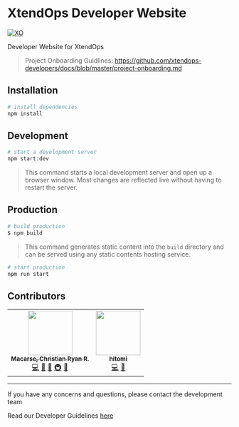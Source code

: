 # XtendOps Developer Website

[![XO](https://img.shields.io/badge/Powered%20by-XtendOPS%20DEV%20Team-blue)](http://developers.xtendops.us/)

Developer Website for XtendOps

> Project Onboarding Guidlines: https://github.com/xtendops-developers/docs/blob/master/project-onboarding.md

## Installation

```bash
# install dependencies
npm install
```

## Development

```bash
# start a development server
npm start:dev
```

> This command starts a local development server and open up a browser window. Most changes are reflected live without having to restart the server.

## Production

```bash
# build production
$ npm build
```

> This command generates static content into the `build` directory and can be served using any static contents hosting service.

```bash
# start production
npm run start
```

## Contributors

<!-- ALL-CONTRIBUTORS-LIST:START - Do not remove or modify this section -->
<!-- prettier-ignore-start -->
<!-- markdownlint-disable -->
<table>
  <tr>
    <td align="center"><a href="http://crrmacarse.github.io / 139.59.100.139"><img src="https://avatars3.githubusercontent.com/u/39759024?v=4" width="100px;" alt=""/><br /><sub><b>Macarse, Christian Ryan R.</b></sub></a><br /><a href="https://github.com/xtendops-developers/developers/commits?author=crrmacarse" title="Code">💻</a> <a href="https://github.com/xtendops-developers/developers/commits?author=crrmacarse" title="Documentation">📖</a> <a href="#maintenance-crrmacarse" title="Maintenance">🚧</a> <a href="#infra-crrmacarse" title="Infrastructure (Hosting, Build-Tools, etc)">🚇</a> <a href="#question-crrmacarse" title="Answering Questions">💬</a></td>
    <td align="center"><a href="https://github.com/TommyCabrera"><img src="https://avatars2.githubusercontent.com/u/73001130?v=4" width="100px;" alt=""/><br /><sub><b>hitomi</b></sub></a><br /><a href="https://github.com/xtendops-developers/developers/commits?author=TommyCabrera" title="Code">💻</a> <a href="#design-TommyCabrera" title="Design">🎨</a></td>
  </tr>
</table>

<!-- markdownlint-enable -->
<!-- prettier-ignore-end -->
<!-- ALL-CONTRIBUTORS-LIST:END -->

---

If you have any concerns and questions, please contact the development team

Read our Developer Guidelines [here](https://docs.google.com/document/d/1CrRmbC_h1-Mj3hAIxGKVUUoG6kRUFgR4s2Ivn-LIo9A/edit)
